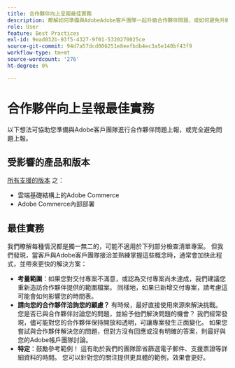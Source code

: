 ```yaml
---
title: 合作夥伴向上呈報最佳實務
description: 瞭解如何準備與AdobeAdobe客戶團隊一起升級合作夥伴問題，或如何避免升級。
role: User
feature: Best Practices
exl-id: 9ead032b-93f5-4327-9f01-5320270025ce
source-git-commit: 94d7a57dcd006251e8eefbdb4ec3a5e140bf43f9
workflow-type: tm+mt
source-wordcount: '276'
ht-degree: 0%

---
```


# 合作夥伴向上呈報最佳實務

以下想法可協助您準備與Adobe客戶團隊進行合作夥伴問題上報，或完全避免問題上報。

## 受影響的產品和版本

[所有支援的版本](../../../release/versions.md) 之：

* 雲端基礎結構上的Adobe Commerce
* Adobe Commerce內部部署

## 最佳實務

我們瞭解每種情況都是獨一無二的，可能不適用於下列部分檢查清單專案。 但我們發現，當客戶與Adobe客戶團隊接洽並熟練掌握這些概念時，通常會加快此程式，並帶來更快的解決方案：

* **考量範圍**：如果您對交付專案不滿意，或認為交付專案尚未達成，我們建議您重新造訪合作夥伴提供的範圍檔案。 同樣地，如果已新增交付專案，請考慮這可能會如何影響您的時間表。
* **請向您的合作夥伴洽詢您的顧慮？** 有時候，最好直接使用來源來解決挑戰。 您是否已與合作夥伴討論您的問題，並給予他們解決問題的機會？ 我們經常發現，儘可能對您的合作夥伴保持開放和透明，可讓專案發生正面變化。 如果您嘗試與合作夥伴解決您的問題，但對方沒有回應或沒有明確的答案，則最好與您的Adobe帳戶團隊討論。
* **特定**：鼓勵參考範例！ 這有助於我們的團隊節省篩選電子郵件、支援票證等詳細資料的時間。 您可以針對您的關注提供更具體的範例，效果會更好。
